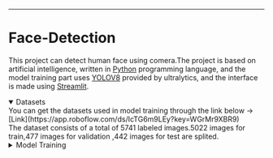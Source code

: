 ___
# Face-Detection
This project can detect human face using comera.The project is based on artificial intelligence, written in [Python](https://www.python.org/) programming language, and the model training part uses [YOLOV8](https://github.com/ultralytics/ultralytics) provided by ultralytics, and the interface is made using [Streamlit](https://docs.streamlit.io/).<br>
<details open>
  
  <summary>Datasets</summary>
  You can get the datasets used in model training through the link below -> [Link](https://app.roboflow.com/ds/IcTG6m9LEy?key=WGrMr9XBR9)
  <br>
  The dataset consists of a total of 5741 labeled images.5022 images for train,477 images for validation ,442 images for test are   splited.
</details>
<details>
  
  <summary>Model Training</summary>
  YOLOv8m was used during model training. You can see its parameters below.
  | Model                                                                                     | size<br><sup>(pixels) | mAP<sup>val<br>50-95 | Speed<br><sup>CPU ONNX<br>(ms) | Speed<br><sup>A100 TensorRT<br>(ms) | params<br><sup>(M) | FLOPs<br><sup>(B) |
  | ----------------------------------------------------------------------------------------- | --------------------- | -------------------- | ------------------------------ | ----------------------------------- | ------------------ | ----------------- |
  | [YOLOv8m](https://github.com/ultralytics/assets/releases/download/v0.0.0/yolov8m-oiv7.pt) | 640                   | 33.6                 | 408.5                          | 2.26                                | 26.2               | 80.6              |
  <br>
  100 epoch have passed in the sample train process. Accuracy is 84.2%.This was a trial project, it was trained in fewer periods. If you need higher accuracy, increase the epoch and you will achieve the goal.
</details>
